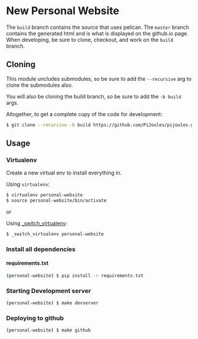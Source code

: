 # New Personal Website
The `build` branch contains the source that uses pelican.
The `master` branch contains the generated html and is what is displayed on the
github.io page.
When developing, be sure to clone, checkout, and work on the `build` branch.

## Cloning
This module uncludes submodules, so be sure to add the `--recursive` arg to
clone the submodules also.

You will also be cloning the build branch, so be sure to add the `-b build` args.

Altogether, to get a complete copy of the code for development:
```sh
$ git clone --recursive -b build https://github.com/PiJoules/pijoules.github.io.git
```

## Usage

### Virtualenv
Create a new virtual env to install everything in.

Using `virtualenv`:
```sh
$ virtualenv personal-website
$ source personal-website/bin/activate
```

or

Using [_switch_virtualenv](https://github.com/PiJoules/python-dev-scripts#_switch_virtualenv):
```sh
$ _switch_virtualenv personal-website
```

### Install all dependencies

#### requirements.txt
```sh
(personal-website) $ pip install -r requirements.txt
```

### Starting Development server
```sh
(personal-website) $ make devserver
```

### Deploying to github
```sh
(personal-website) $ make github
```
